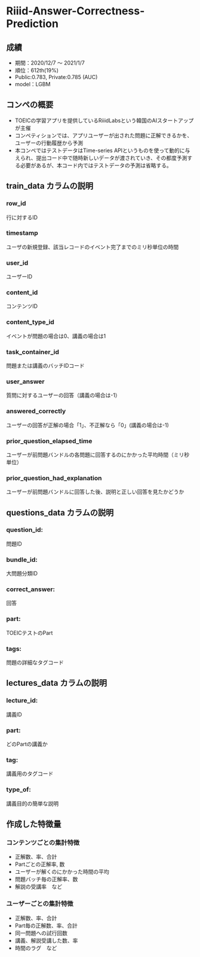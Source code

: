 # Riiid-Answer-Correctness-Prediction
## 成績
- 期間：2020/12/7 〜 2021/1/7
- 順位：612th(19%)
- Public:0.783, Private:0.785 (AUC)
- model：LGBM

## コンペの概要

- TOEICの学習アプリを提供しているRiiidLabsという韓国のAIスタートアップが主催
- コンペティションでは、アプリユーザーが出された問題に正解できるかを、ユーザーの行動履歴から予測
- 本コンペではテストデータはTime-series APIというものを使って動的に与えられ、提出コード中で随時新しいデータが渡されていき、その都度予測する必要があるが、本コード内ではテストデータの予測は省略する。

## train_data カラムの説明
### row_id
行に対するID

### timestamp
ユーザの新規登録、該当レコードのイベント完了までのミリ秒単位の時間

### user_id
ユーザーID

### content_id
コンテンツID

### content_type_id
イベントが問題の場合は0、講義の場合は1

### task_container_id
問題または講義のバッチIDコード

### user_answer 
質問に対するユーザーの回答（講義の場合は-1）

### answered_correctly
ユーザーの回答が正解の場合「1」、不正解なら「0」(講義の場合は-1)

### prior_question_elapsed_time
ユーザーが前問題バンドルの各問題に回答するのにかかった平均時間（ミリ秒単位）

### prior_question_had_explanation
ユーザーが前問題バンドルに回答した後、説明と正しい回答を見たかどうか

## questions_data カラムの説明

### question_id: 
問題ID

### bundle_id:
大問題分類ID

### correct_answer:
回答

### part: 
TOEICテストのPart

### tags: 
問題の詳細なタグコード

## lectures_data カラムの説明

### lecture_id: 

講義ID

### part:

どのPartの講義か

### tag:
講義用のタグコード

### type_of:
講義目的の簡単な説明

## 作成した特徴量
### コンテンツごとの集計特徴
- 正解数、率、合計
- Partごとの正解率, 数
- ユーザーが解くのにかかった時間の平均
- 問題バッチ毎の正解率、数
- 解説の受講率　など

### ユーザーごとの集計特徴
- 正解数、率、合計
- Part毎の正解数、率、合計
- 同一問題への試行回数
- 講義、解説受講した数、率
- 時間のラグ　など
